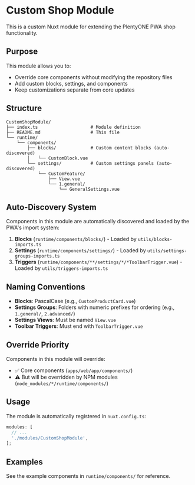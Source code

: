 # Custom Shop Module

This is a custom Nuxt module for extending the PlentyONE PWA shop functionality.

## Purpose

This module allows you to:

- Override core components without modifying the repository files
- Add custom blocks, settings, and components
- Keep customizations separate from core updates

## Structure

```
CustomShopModule/
├── index.ts                    # Module definition
├── README.md                   # This file
└── runtime/
    └── components/
        ├── blocks/             # Custom content blocks (auto-discovered)
        │   └── CustomBlock.vue
        └── settings/           # Custom settings panels (auto-discovered)
            └── CustomFeature/
                ├── View.vue
                └── 1.general/
                    └── GeneralSettings.vue
```

## Auto-Discovery System

Components in this module are automatically discovered and loaded by the PWA's import system:

1. **Blocks** (`runtime/components/blocks/`) - Loaded by `utils/blocks-imports.ts`
2. **Settings** (`runtime/components/settings/`) - Loaded by `utils/settings-groups-imports.ts`
3. **Triggers** (`runtime/components/**/settings/*/*ToolbarTrigger.vue`) - Loaded by `utils/triggers-imports.ts`

## Naming Conventions

- **Blocks**: PascalCase (e.g., `CustomProductCard.vue`)
- **Settings Groups**: Folders with numeric prefixes for ordering (e.g., `1.general/`, `2.advanced/`)
- **Settings Views**: Must be named `View.vue`
- **Toolbar Triggers**: Must end with `ToolbarTrigger.vue`

## Override Priority

Components in this module will override:

- ✅ Core components (`apps/web/app/components/`)
- ⚠️ But will be overridden by NPM modules (`node_modules/*/runtime/components/`)

## Usage

The module is automatically registered in `nuxt.config.ts`:

```typescript
modules: [
  // ...
  './modules/CustomShopModule',
];
```

## Examples

See the example components in `runtime/components/` for reference.

